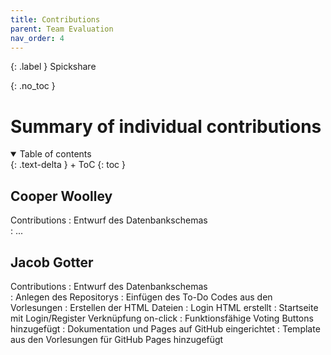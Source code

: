 ```yaml
---
title: Contributions
parent: Team Evaluation
nav_order: 4
---
```


{: .label }
Spickshare

{: .no_toc }
# Summary of individual contributions

<details open markdown="block">
{: .text-delta }
<summary>Table of contents</summary>
+ ToC
{: toc }
</details>

## Cooper Woolley

Contributions
: Entwurf des Datenbankschemas  
: ...

## Jacob Gotter

Contributions
: Entwurf des Datenbankschemas  
: Anlegen des Repositorys
: Einfügen des To-Do Codes aus den Vorlesungen
: Erstellen der HTML Dateien
: Login HTML erstellt
: Startseite mit Login/Register Verknüpfung on-click
: Funktionsfähige Voting Buttons hinzugefügt
: Dokumentation und Pages auf GitHub eingerichtet
: Template aus den Vorlesungen für GitHub Pages hinzugefügt
